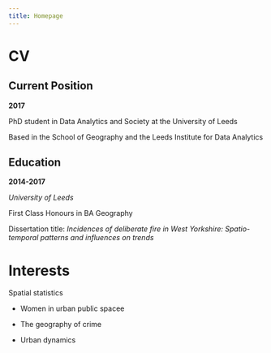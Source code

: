 ```yaml
---
title: Homepage
---
```


# CV

## Current Position

**2017**

PhD student in Data Analytics and Society at the University of Leeds 

Based in the School of Geography and the Leeds Institute for Data Analytics

## Education

**2014-2017**

*University of Leeds*

First Class Honours in BA Geography 

Dissertation title: *Incidences of deliberate fire in West Yorkshire: Spatio-temporal patterns and influences on trends* 

# Interests

Spatial statistics

- Women in urban public spacee

- The geography of crime 

- Urban dynamics
